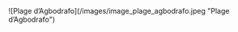 
<div class="figure" markdown="1">
![Plage d’Agbodrafo](/images/image_plage_agbodrafo.jpeg "Plage d’Agbodrafo")
</div>